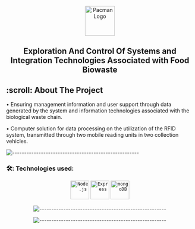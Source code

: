 <p align="center"> 
  <img src="gif/Pacman Logo2.jpg" alt="Pacman Logo" width="80px" height="80px">
</p>
<h2 align="center">  Exploration And Control Of Systems and Integration Technologies Associated with Food Biowaste  </h2>

<h2 id="table-of-contents"> :scroll:  About The Project</h2>
<p>• Ensuring management information and user support through data generated by the system and information technologies associated with the biological waste chain.</p>
<p>• Computer solution for data processing on the utilization of the RFID system, transmitted through two mobile reading units in two collection vehicles.</p>

![-----------------------------------------------------](https://raw.githubusercontent.com/andreasbm/readme/master/assets/lines/rainbow.png)

<h3 id="about-the-project"> 🛠️: Technologies used: </h3>
<div align="center">
<div align="center">
	<code><img width="50" src="https://user-images.githubusercontent.com/25181517/183568594-85e280a7-0d7e-4d1a-9028-c8c2209e073c.png" alt="Node.js" title="Node.js"/></code>
	<code><img width="50" src="https://user-images.githubusercontent.com/25181517/183859966-a3462d8d-1bc7-4880-b353-e2cbed900ed6.png" alt="Express" title="Express"/></code>
	<code><img width="50" src="https://user-images.githubusercontent.com/25181517/182884177-d48a8579-2cd0-447a-b9a6-ffc7cb02560e.png" alt="mongoDB" title="mongoDB"/></code>
</div>


![-----------------------------------------------------](https://raw.githubusercontent.com/andreasbm/readme/master/assets/lines/rainbow.png)


![-----------------------------------------------------](https://raw.githubusercontent.com/andreasbm/readme/master/assets/lines/rainbow.png)

